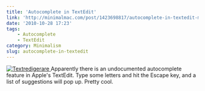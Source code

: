 ```yaml
---
title: 'Autocomplete in TextEdit'
link: 'http://minimalmac.com/post/1423698817/autocomplete-in-textedit-mac-os-x-hints'
date: '2010-10-28 17:23'
tags:
    - Autocomplete
    - TextEdit
category: Minimalism
slug: autocomplete-in-textedit
---
```


[ ![](http://213.185.255.138/core/wp-content/uploads/2010/10/Textredigerare.png "Textredigerare") ](http://minimalmac.com/post/1423698817/autocomplete-in-textedit-mac-os-x-hints) Apparently there is an undocumented autocomplete feature in Apple's TextEdit. Type some letters and hit the Escape key, and a list of suggestions will pop up. Pretty cool.
